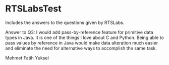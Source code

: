 # RTSLabsTest
Includes the answers to the questions given by RTSLabs.

Answer to Q3:
I would add pass-by-reference feature for primitive data types in Java. It is one of the things
I love about C and Python. Being able to pass values by reference in Java would make data
alteration much easier and eliminate the need for alternative ways to accomplish the same task.

Mehmet Fatih Yuksel